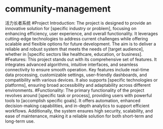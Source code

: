# community-management
活力长者系统
#Project Introduction:
The project is designed to provide an innovative solution for [specific industry or problem], focusing on enhancing efficiency, user experience, and overall functionality. It leverages cutting-edge technologies to address current challenges while offering scalable and flexible options for future development. The aim is to deliver a reliable and robust system that meets the needs of [target audience], whether in [specific sectors like healthcare, education, or business].
#Features:
This project stands out with its comprehensive set of features. It integrates advanced algorithms, intuitive interfaces, and seamless connectivity to ensure smooth operation. Key features include real-time data processing, customizable settings, user-friendly dashboards, and compatibility with various devices. It also supports [specific technologies or platforms], ensuring broad accessibility and adaptability across different environments.
#Functionality:
The primary functionality of the project revolves around [specific task or process], providing users with powerful tools to [accomplish specific goals]. It offers automation, enhanced decision-making capabilities, and in-depth analytics to support efficient workflows. Additionally, the system ensures high security, scalability, and ease of maintenance, making it a reliable solution for both short-term and long-term use.
